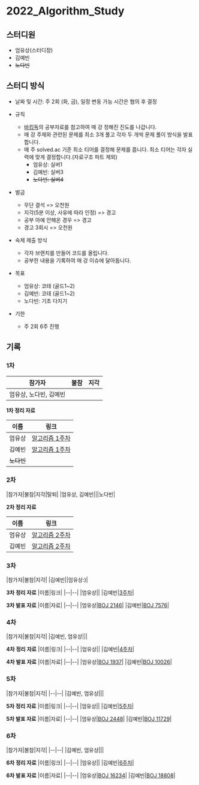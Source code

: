 # 2022_Algorithm_Study

## 스터디원
- 엄유상(스터디장)
- 김예빈
- ~~노다빈~~

## 스터디 방식
- 날짜 및 시간: 주 2회 (화, 금), 일정 변동 가능
시간은 협의 후 결정
- 규칙
   - [바킹독](https://blog.encrypted.gg/category/%EA%B0%95%EC%A2%8C/%EC%8B%A4%EC%A0%84%20%EC%95%8C%EA%B3%A0%EB%A6%AC%EC%A6%98?page=2)의 공부자료를 참고하여 매 강 정해진 진도를 나갑니다.
   - 매 강 주제와 관련된 문제를 최소 3개 풀고 각자 두 개씩 문제 풀이 방식을 발표합니다.
   - 매 주 solved.ac 기준 최소 티어를 결정해 문제를 풉니다. 최소 티어는 각자 실력에 맞게 결정합니다.(자료구조 파트 제외)
      - 엄유상: 실버1
      - 김예빈: 실버3
      - ~~노다빈: 실버4~~
- 벌금
   - 무단 결석 => 오천원
   - 지각(5분 이상, 사유에 따라 인정) => 경고
   - 공부 아예 안해온 경우 => 경고
   - 경고 3회시 => 오천원
- 숙제 제출 방식
   - 각자 브랜치를 만들어 코드를 올립니다.
   - 공부한 내용을 기록하여 매 강 이슈에 달아둡니다.

- 목표
   - 엄유상: 코테 (골드1~2)
   - 김예빈: 코테 (골드1~2)
   - 노다빈: 기초 다지기
- 기한
   - 주 2회 6주 진행

## 기록

### 1차

|참가자|불참|지각|
|---|---|---|
|엄유상, 노다빈, 김예빈|||

**1차 정리 자료**

|이름|링크|
|--|--|
|엄유상|[알고리즘 1주차](https://dbtkd1801.gitbook.io/yeeeee/algorithm1)|
|김예빈|[알고리즘 1주차](https://byein.tistory.com/category/Algorithm/1%EC%A3%BC%EC%B0%A8)|
|~~노다빈~~||

### 2차

|참가자|불참|지각|탈퇴|
|엄유상, 김예빈|||노다빈|

**2차 정리 자료**

|이름|링크|
|--|--|
|엄유상|[알고리즘 2주차](https://dbtkd1801.gitbook.io/yeeeee/algorithm3)|
|김예빈|[알고리즘 2주차](https://byein.tistory.com/category/Algorithm/2%EC%A3%BC%EC%B0%A8)|

### 3차

|참가자|불참|지각|
|김예빈||엄유상:)|

**3차 정리 자료**
|이름|링크|
|--|--|
|엄유상||
|김예빈|[3주차](https://byein.tistory.com/category/Algorithm/3%EA%B0%95)|

**3차 발표 자료**
|이름|자료|
|--|--|
|엄유상|[BOJ 2146](https://github.com/Seoultech19-Computer-Enginerring-Study/2022_Algorithm_Study/raw/main/2146.pptx)|
|김예빈|[BOJ 7576](https://github.com/Seoultech19-Computer-Enginerring-Study/2022_Algorithm_Study/raw/main/7576.pptx)|


### 4차

|참가자|불참|지각|
|김예빈, 엄유상|||

**4차 정리 자료**
|이름|링크|
|--|--|
|엄유상||
|김예빈|[4주차](https://byein.tistory.com/category/Algorithm/4%EA%B0%95)|

**4차 발표 자료**
|이름|자료|
|--|--|
|엄유상|[BOJ 1937](https://github.com/Seoultech19-Computer-Enginerring-Study/2022_Algorithm_Study/raw/main/1937.pptx)|
|김예빈|[BOJ 10026](https://github.com/Seoultech19-Computer-Enginerring-Study/2022_Algorithm_Study/raw/main/10026.pptx)|

### 5차

|참가자|불참|지각|
|--|--|
|김예빈, 엄유상|||

**5차 정리 자료**
|이름|링크|
|--|--|
|엄유상||
|김예빈|[5주차]()|

**5차 발표 자료**
|이름|자료|
|--|--|
|엄유상|[BOJ 2448](https://github.com/Seoultech19-Computer-Enginerring-Study/2022_Algorithm_Study/raw/main/2448.pptx)|
|김예빈|[BOJ 11729](https://github.com/Seoultech19-Computer-Enginerring-Study/2022_Algorithm_Study/raw/main/11729.pptx)|

### 6차

|참가자|불참|지각|
|--|--|
|김예빈, 엄유상|||

**6차 정리 자료**
|이름|링크|
|--|--|
|엄유상||
|김예빈|[6주차]()|

**6차 발표 자료**
|이름|자료|
|--|--|
|엄유상|[BOJ 16234](https://github.com/Seoultech19-Computer-Enginerring-Study/2022_Algorithm_Study/raw/main/16234.pptx)|
|김예빈|[BOJ 18808](https://github.com/Seoultech19-Computer-Enginerring-Study/2022_Algorithm_Study/raw/main/18808.pptx)|

